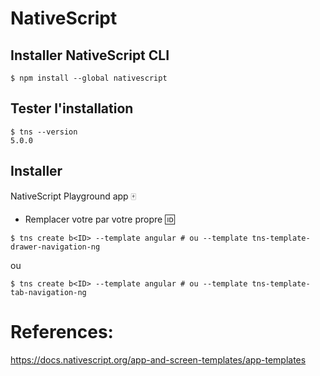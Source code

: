 
# NativeScript


## Installer NativeScript CLI

```
$ npm install --global nativescript
```

## Tester l'installation

```
$ tns --version
5.0.0
```

## Installer  

 NativeScript Playground app   :mahjong:
 
* Remplacer votre <ID> par votre propre :id:
 
```
$ tns create b<ID> --template angular # ou --template tns-template-drawer-navigation-ng
```

ou

```
$ tns create b<ID> --template angular # ou --template tns-template-tab-navigation-ng
```

# References: 

https://docs.nativescript.org/app-and-screen-templates/app-templates
